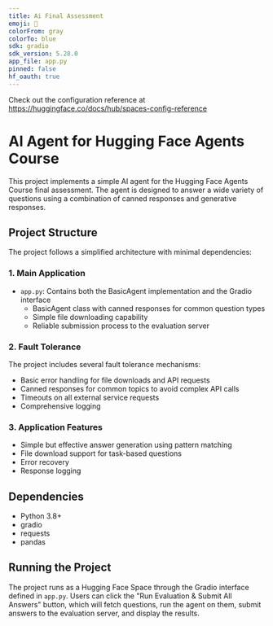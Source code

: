 ```yaml
---
title: Ai Final Assessment
emoji: 🐨
colorFrom: gray
colorTo: blue
sdk: gradio
sdk_version: 5.28.0
app_file: app.py
pinned: false
hf_oauth: true
---
```


Check out the configuration reference at https://huggingface.co/docs/hub/spaces-config-reference

# AI Agent for Hugging Face Agents Course

This project implements a simple AI agent for the Hugging Face Agents Course final assessment. The agent is designed to answer a wide variety of questions using a combination of canned responses and generative responses.

## Project Structure

The project follows a simplified architecture with minimal dependencies:

### 1. Main Application
- `app.py`: Contains both the BasicAgent implementation and the Gradio interface
  - BasicAgent class with canned responses for common question types
  - Simple file downloading capability
  - Reliable submission process to the evaluation server

### 2. Fault Tolerance
The project includes several fault tolerance mechanisms:
- Basic error handling for file downloads and API requests
- Canned responses for common topics to avoid complex API calls
- Timeouts on all external service requests
- Comprehensive logging

### 3. Application Features
- Simple but effective answer generation using pattern matching
- File download support for task-based questions
- Error recovery
- Response logging

## Dependencies

- Python 3.8+
- gradio
- requests
- pandas

## Running the Project

The project runs as a Hugging Face Space through the Gradio interface defined in `app.py`. Users can click the "Run Evaluation & Submit All Answers" button, which will fetch questions, run the agent on them, submit answers to the evaluation server, and display the results.
